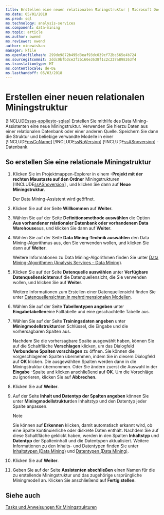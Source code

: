 ```yaml
---
title: Erstellen eine neuen relationalen Miningstruktur | Microsoft Docs
ms.date: 05/01/2018
ms.prod: sql
ms.technology: analysis-services
ms.component: data-mining
ms.topic: article
ms.author: owend
ms.reviewer: owend
author: minewiskan
manager: kfile
ms.openlocfilehash: 299de9872b495d3eaf93dc039cf72bc565e4b724
ms.sourcegitcommit: 2ddc0bfb3ce2f2b160e3638f1c2c237a898263f4
ms.translationtype: MT
ms.contentlocale: de-DE
ms.lasthandoff: 05/03/2018
---
```

# <a name="create-a-new-relational-mining-structure"></a>Erstellen einer neuen relationalen Miningstruktur
[!INCLUDE[ssas-appliesto-sqlas](../../includes/ssas-appliesto-sqlas.md)]
  Erstellen Sie mithilfe des Data Mining-Assistenten eine neue Miningstruktur. Verwenden Sie hierzu Daten aus einer relationalen Datenbank oder einer anderen Quelle. Speichern Sie dann die Struktur und beliebige verwandte Modelle in einer [!INCLUDE[msCoName](../../includes/msconame-md.md)] [!INCLUDE[ssNoVersion](../../includes/ssnoversion-md.md)] [!INCLUDE[ssASnoversion](../../includes/ssasnoversion-md.md)] -Datenbank.  
  
## <a name="to-create-a-relational-mining-structure"></a>So erstellen Sie eine relationale Miningstruktur  
  
1.  Klicken Sie im Projektmappen-Explorer in einem **-Projekt mit der rechten Maustaste auf den Ordner** Miningstrukturen [!INCLUDE[ssASnoversion](../../includes/ssasnoversion-md.md)] , und klicken Sie dann auf **Neue Miningstruktur**.  
  
     Der Data Mining-Assistent wird geöffnet.  
  
2.  Klicken Sie auf der Seite **Willkommen** auf **Weiter**.  
  
3.  Wählen Sie auf der Seite **Definitionsmethode auswählen** die Option **Aus vorhandener relationaler Datenbank oder vorhandenem Data Warehouse**aus, und klicken Sie dann auf **Weiter**.  
  
4.  Wählen Sie auf der Seite **Data Mining-Technik auswählen** den Data Mining-Algorithmus aus, den Sie verwenden wollen, und klicken Sie dann auf **Weiter**.  
  
     Weitere Informationen zu Data Mining-Algorithmen finden Sie unter [Data Mining-Algorithmen &#40;Analysis Services – Data Mining&#41;](../../analysis-services/data-mining/data-mining-algorithms-analysis-services-data-mining.md).  
  
5.  Klicken Sie auf der Seite **Datenquelle auswählen** unter **Verfügbare Datenquellensichten**auf die Datenquellensicht, die Sie verwenden wollen, und klicken Sie auf **Weiter**.  
  
     Weitere Informationen zum Erstellen einer Datenquellensicht finden Sie unter [Datenquellensichten in mehrdimensionalen Modellen](../../analysis-services/multidimensional-models/data-source-views-in-multidimensional-models.md).  
  
6.  Wählen Sie auf der Seite **Tabellentypen angeben** unter **Eingabetabellen**eine Falltabelle und eine geschachtelte Tabelle aus.  
  
7.  Wählen Sie auf der Seite **Trainingsdaten angeben** unter **Miningmodellstruktur**den Schlüssel, die Eingabe und die vorhersagbaren Spalten aus.  
  
     Nachdem Sie die vorhersagbare Spalte ausgewählt haben, können Sie auf die Schaltfläche **Vorschlagen** klicken, um das Dialogfeld **Verbundene Spalten vorschlagen** zu öffnen. Sie können die vorgeschlagenen Spalten übernehmen, indem Sie in diesem Dialogfeld auf **OK** klicken. Die ausgewählten Spalten werden dann in die Miningstruktur übernommen. Oder Sie ändern zuerst die Auswahl in der **Eingabe** -Spalte und klicken anschließend auf **OK**. Um die Vorschläge zu ignorieren, klicken Sie auf **Abbrechen**.  
  
8.  Klicken Sie auf **Weiter**.  
  
9. Auf der Seite **Inhalt und Datentyp der Spalten angeben** können Sie unter **Miningmodellstruktur**den Inhaltstyp und den Datentyp jeder Spalte anpassen.  
  
    > [!NOTE]  
    >  Sie können auf **Erkennen** klicken, damit automatisch erkannt wird, ob eine Spalte kontinuierliche oder diskrete Daten enthält. Nachdem Sie auf diese Schaltfläche geklickt haben, werden in den Spalten **Inhaltstyp** und **Datentyp** der Spalteninhalt und die Datentypen aktualisiert. Weitere Informationen zu den Inhalts- und Datentypen finden Sie unter [Inhaltstypen &#40;Data Mining&#41;](../../analysis-services/data-mining/content-types-data-mining.md) und [Datentypen &#40;Data Mining&#41;](../../analysis-services/data-mining/data-types-data-mining.md).  
  
10. Klicken Sie auf **Weiter**.  
  
11. Geben Sie auf der Seite **Assistenten abschließen** einen Namen für die zu erstellende Miningstruktur und das zugehörige ursprüngliche Miningmodell an. Klicken Sie anschließend auf **Fertig stellen**.  
  
## <a name="see-also"></a>Siehe auch  
 [Tasks und Anweisungen für Miningstrukturen](../../analysis-services/data-mining/mining-structure-tasks-and-how-tos.md)  
  
  
